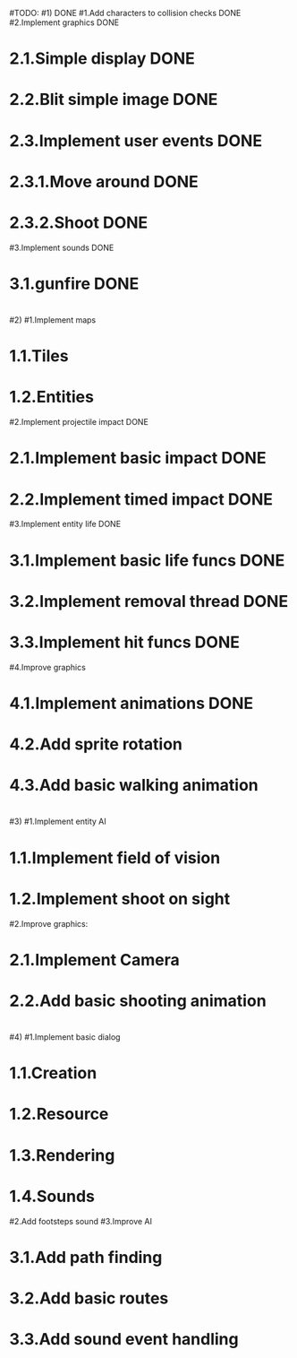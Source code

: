 #TODO:
#1)                                    DONE
#1.Add characters to collision checks  DONE
#2.Implement graphics                  DONE
#   2.1.Simple display                 DONE
#   2.2.Blit simple image              DONE
#   2.3.Implement user events          DONE
#      2.3.1.Move around               DONE
#      2.3.2.Shoot                     DONE
#3.Implement sounds                    DONE
#   3.1.gunfire                        DONE
#
#2)
#1.Implement maps
#   1.1.Tiles
#   1.2.Entities
#2.Implement projectile impact         DONE
#   2.1.Implement basic impact         DONE
#   2.2.Implement timed impact         DONE
#3.Implement entity life               DONE
#   3.1.Implement basic life funcs     DONE
#   3.2.Implement removal thread       DONE
#   3.3.Implement hit funcs            DONE
#4.Improve graphics
#   4.1.Implement animations           DONE
#   4.2.Add sprite rotation
#   4.3.Add basic walking animation
#
#3)
#1.Implement entity AI
#   1.1.Implement field of vision
#   1.2.Implement shoot on sight
#2.Improve graphics:
#   2.1.Implement Camera
#   2.2.Add basic shooting animation
#
#4)
#1.Implement basic dialog
#   1.1.Creation
#   1.2.Resource
#   1.3.Rendering
#   1.4.Sounds
#2.Add footsteps sound
#3.Improve AI
#   3.1.Add path finding
#   3.2.Add basic routes
#   3.3.Add sound event handling
#
